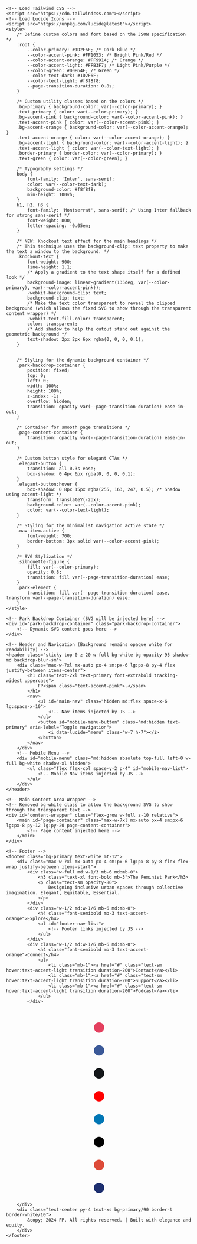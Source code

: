 <!DOCTYPE html>
<html lang="en">
<head>
    <meta charset="UTF-8">
    <meta name="viewport" content="width=device-width, initial-scale=1.0">
    <title>The Feminist Park</title>
<!-- Google tag (gtag.js) -->
<script async src="https://www.googletagmanager.com/gtag/js?id=G-TBKWJRZ5TN"></script>
<script>
  window.dataLayer = window.dataLayer || [];
  function gtag(){dataLayer.push(arguments);}
  gtag('js', new Date());

  gtag('config', 'G-TBKWJRZ5TN');
</script>

    <!-- Load Tailwind CSS -->
    <script src="https://cdn.tailwindcss.com"></script>
    <!-- Load Lucide Icons -->
    <script src="https://unpkg.com/lucide@latest"></script>
    <style>
        /* Define custom colors and font based on the JSON specification */
        :root {
            --color-primary: #1D2F6F; /* Dark Blue */
            --color-accent-pink: #FF1053; /* Bright Pink/Red */
            --color-accent-orange: #FF9914; /* Orange */
            --color-accent-light: #FFB3F7; /* Light Pink/Purple */
            --color-green: #00B64F; /* Green */
            --color-text-dark: #1D2F6F;
            --color-text-light: #f8f8f8;
            --page-transition-duration: 0.8s;
        }

        /* Custom utility classes based on the colors */
        .bg-primary { background-color: var(--color-primary); }
        .text-primary { color: var(--color-primary); }
        .bg-accent-pink { background-color: var(--color-accent-pink); }
        .text-accent-pink { color: var(--color-accent-pink); }
        .bg-accent-orange { background-color: var(--color-accent-orange); }
        .text-accent-orange { color: var(--color-accent-orange); }
        .bg-accent-light { background-color: var(--color-accent-light); }
        .text-accent-light { color: var(--color-text-light); }
        .border-primary { border-color: var(--color-primary); }
        .text-green { color: var(--color-green); }

        /* Typography settings */
        body {
            font-family: 'Inter', sans-serif;
            color: var(--color-text-dark);
            background-color: #f8f8f8;
            min-height: 100vh;
        }
        h1, h2, h3 {
            font-family: 'Montserrat', sans-serif; /* Using Inter fallback for strong sans-serif */
            font-weight: 800;
            letter-spacing: -0.05em;
        }
        
        /* NEW: Knockout text effect for the main headings */
        /* This technique uses the background-clip: text property to make the text a window to the background. */
        .knockout-text {
            font-weight: 900;
            line-height: 1.1;
            /* Apply a gradient to the text shape itself for a defined look */
            background-image: linear-gradient(135deg, var(--color-primary), var(--color-accent-pink));
            -webkit-background-clip: text;
            background-clip: text;
            /* Make the text color transparent to reveal the clipped background (which allows the fixed SVG to show through the transparent content wrapper) */
            -webkit-text-fill-color: transparent;
            color: transparent;
            /* Add shadow to help the cutout stand out against the geometric background */
            text-shadow: 2px 2px 6px rgba(0, 0, 0, 0.1); 
        }


        /* Styling for the dynamic background container */
        .park-backdrop-container {
            position: fixed;
            top: 0;
            left: 0;
            width: 100%;
            height: 100%;
            z-index: -1;
            overflow: hidden;
            transition: opacity var(--page-transition-duration) ease-in-out;
        }
        
        /* Container for smooth page transitions */
        .page-content-container {
            transition: opacity var(--page-transition-duration) ease-in-out;
        }

        /* Custom button style for elegant CTAs */
        .elegant-button {
            transition: all 0.3s ease;
            box-shadow: 0 4px 6px rgba(0, 0, 0, 0.1);
        }
        .elegant-button:hover {
            box-shadow: 0 8px 15px rgba(255, 163, 247, 0.5); /* Shadow using accent-light */
            transform: translateY(-2px);
            background-color: var(--color-accent-pink);
            color: var(--color-text-light);
        }

        /* Styling for the minimalist navigation active state */
        .nav-item.active {
            font-weight: 700;
            border-bottom: 3px solid var(--color-accent-pink);
        }

        /* SVG Stylization */
        .silhouette-figure {
            fill: var(--color-primary);
            opacity: 0.8;
            transition: fill var(--page-transition-duration) ease;
        }
        .park-element {
            transition: fill var(--page-transition-duration) ease, transform var(--page-transition-duration) ease;
        }
    </style>
</head>
<body class="min-h-screen flex flex-col">

    <!-- Park Backdrop Container (SVG will be injected here) -->
    <div id="park-backdrop-container" class="park-backdrop-container">
        <!-- Dynamic SVG content goes here -->
    </div>

    <!-- Header and Navigation (Background remains opaque white for readability) -->
    <header class="sticky top-0 z-20 w-full bg-white bg-opacity-95 shadow-md backdrop-blur-sm">
        <div class="max-w-7xl mx-auto px-4 sm:px-6 lg:px-8 py-4 flex justify-between items-center">
            <h1 class="text-2xl text-primary font-extrabold tracking-widest uppercase">
                FP<span class="text-accent-pink">.</span>
            </h1>
            <nav>
                <ul id="main-nav" class="hidden md:flex space-x-6 lg:space-x-10">
                    <!-- Nav items injected by JS -->
                </ul>
                <button id="mobile-menu-button" class="md:hidden text-primary" aria-label="Toggle navigation">
                    <i data-lucide="menu" class="w-7 h-7"></i>
                </button>
            </nav>
        </div>
        <!-- Mobile Menu -->
        <div id="mobile-menu" class="md:hidden absolute top-full left-0 w-full bg-white shadow-xl hidden">
            <ul class="flex flex-col space-y-2 p-4" id="mobile-nav-list">
                <!-- Mobile Nav items injected by JS -->
            </ul>
        </div>
    </header>

    <!-- Main Content Area Wrapper -->
    <!-- Removed bg-white class to allow the background SVG to show through the transparent text -->
    <div id="content-wrapper" class="flex-grow w-full z-10 relative"> 
        <main id="page-container" class="max-w-7xl mx-auto px-4 sm:px-6 lg:px-8 py-12 lg:py-20 page-content-container">
            <!-- Page content injected here -->
        </main>
    </div>

    <!-- Footer -->
    <footer class="bg-primary text-white mt-12">
        <div class="max-w-7xl mx-auto px-4 sm:px-6 lg:px-8 py-8 flex flex-wrap justify-between items-start">
            <div class="w-full md:w-1/3 mb-6 md:mb-0">
                <h3 class="text-xl font-bold mb-3">The Feminist Park</h3>
                <p class="text-sm opacity-80">
                    Designing inclusive urban spaces through collective imagination. Elegant, Equitable, Essential.
                </p>
            </div>
            <div class="w-1/2 md:w-1/6 mb-6 md:mb-0">
                <h4 class="font-semibold mb-3 text-accent-orange">Explore</h4>
                <ul id="footer-nav-list">
                    <!-- Footer links injected by JS -->
                </ul>
            </div>
            <div class="w-1/2 md:w-1/6 mb-6 md:mb-0">
                <h4 class="font-semibold mb-3 text-accent-orange">Connect</h4>
                <ul>
                    <li class="mb-1"><a href="#" class="text-sm hover:text-accent-light transition duration-200">Contact</a></li>
                    <li class="mb-1"><a href="#" class="text-sm hover:text-accent-light transition duration-200">Support</a></li>
                    <li class="mb-1"><a href="#" class="text-sm hover:text-accent-light transition duration-200">Podcast</a></li>
                </ul>
            </div>
<!-- Load Font Awesome Icons -->
<link rel="stylesheet" href="https://cdnjs.cloudflare.com/ajax/libs/font-awesome/6.7.2/css/all.min.css" crossorigin="anonymous" />

<!-- Feminist Park Social Media Links -->
<div class="social-links" style="text-align:center; margin-top:40px;">
  
  <!-- Instagram -->
  <a href="https://www.instagram.com/feminist.park/" target="_blank" class="fa-brands fa-instagram" title="Instagram"></a>
  
  <!-- Facebook -->
  <a href="https://www.facebook.com/FeministPark/" target="_blank" class="fa-brands fa-facebook" title="Facebook"></a>
  
  <!-- X (Twitter) -->
  <a href="https://x.com/feministparkbln" target="_blank" class="fa-brands fa-x-twitter" title="X (Twitter)"></a>
  
  <!-- YouTube -->
  <a href="https://www.youtube.com/@FeministPark" target="_blank" class="fa-brands fa-youtube" title="YouTube"></a>
  
  <!-- LinkedIn -->
  <a href="https://www.linkedin.com/company/the-feministpark" target="_blank" class="fa-brands fa-linkedin" title="LinkedIn"></a>
  
  <!-- TikTok -->
  <a href="https://www.tiktok.com/@the.feminist.park" target="_blank" class="fa-brands fa-tiktok" title="TikTok"></a>
  
  <!-- Email -->
  <a href="mailto:info.feministpark@gmail.com" class="fa-solid fa-envelope" title="Email"></a>
  
  <!-- Website -->
  <a href="https://www.feminist-park.org" target="_blank" class="fa-solid fa-globe" title="Website"></a>
</div>

<style>
  .social-links a {
    display: inline-block;
    margin: 10px;
    padding: 14px;
    font-size: 28px;
    color: white;
    border-radius: 50%;
    text-decoration: none;
    transition: all 0.3s ease;
  }

  /* Brand Colors */
  .fa-instagram { background: #E4405F; }
  .fa-facebook { background: #3B5998; }
  .fa-x-twitter { background: #14171A; }
  .fa-youtube { background: #FF0000; }
  .fa-linkedin { background: #0077B5; }
  .fa-tiktok { background: #010101; }
  .fa-envelope { background: #DD4B39; }
  .fa-globe { background: #1D2F6F; }

  .social-links a:hover {
    opacity: 0.85;
    transform: scale(1.15);
  }
</style>
        </div>
        <div class="text-center py-4 text-xs bg-primary/90 border-t border-white/10">
            &copy; 2024 FP. All rights reserved. | Built with elegance and equity.
        </div>
    </footer>

<script>
    // Initialize Lucide icons
    lucide.createIcons();

    // UPDATED PAGE DATA with richer, utopian backdrops and themes
    const PAGE_DATA = [
        { name: "Home", backdrop: "Explore The Feminist Park — a visionary hub for gender-inclusive urban futures. Designing cities where all genders thrive, play, and belong.", icon: "home" },
        { name: "The survey", backdrop: "Join our collaborative urban survey redefining what equity feels like in city parks. Your voice reshapes inclusive public design", icon: "clipboard-list" },
        { name: "The podcast", backdrop: "🎙️ Tune in to The Feminist Park Podcast — exploring the intersections of feminism, urbanism, and environmental justice", icon: "radio" },
        { name: "Interactive", backdrop: "Engage with adaptive, accessible, and playful feminist design — interactive zones that challenge how we experience cities", icon: "users-2" },
        { name: "The team", backdrop: "Meet the diverse collaborators behind The Feminist Park — designers, activists, and researchers co-creating inclusive futures", icon: "briefcase" },
        { name: "The blog", backdrop: "Read thought-provoking essays on feminist urbanism, accessibility, ecological care, and intersectional city-building", icon: "pen-tool" },
        { name: "About", backdrop: "Discover The Feminist Park’s story — born from research, activism, and the dream of a truly intersectional city", icon: "info" },
        { name: "Services", backdrop: "Explore our equity-focused urban design services — from menstrual product access to community repair cafés and feminist planning support", icon: "hand-heart" },
        { name: "Gallery", backdrop: "Step into The Feminist Park Gallery — a fluid, feminist art space blending creativity, accessibility, and social change", icon: "image" },
        { name: "Events", backdrop: "Experience live discussions, performances, and feminist festivals — events celebrating inclusive city-making and collective creativity", icon: "calendar-check" },
        { name: "Resources", backdrop: "Browse our digital Feminist Knowledge Kiosk — curated resources, journals, and feminist frameworks for equitable city development", icon: "library" },
        { name: "Contact", backdrop: "Reach out to The Feminist Park team — your collaborators in gender-inclusive planning, research, and design innovation", icon: "mail" },
        { name: "Support", backdrop: "Under construction", icon: "life-buoy" }
    ];

    let currentPage = 'Home';

    // DOM Elements
    const pageContainer = document.getElementById('page-container');
    const parkBackdropContainer = document.getElementById('park-backdrop-container');
    const mainNav = document.getElementById('main-nav');
    const mobileNavList = document.getElementById('mobile-nav-list');
    const footerNavList = document.getElementById('footer-nav-list');
    const mobileMenuButton = document.getElementById('mobile-menu-button');
    const mobileMenu = document.getElementById('mobile-menu');

    /**
     * Creates a stylized SVG park scene based on the page theme.
     * This function generates abstract, minimalist shapes and figures.
     * @param {string} theme A descriptive theme string for the background.
     * @returns {string} The SVG markup.
     */
    function createParkSVG(theme) {
        let colors = {
            ground: 'var(--color-green)',
            path: 'var(--color-accent-light)',
            water: 'var(--color-primary)',
            figure: 'var(--color-accent-pink)',
            detail: 'var(--color-accent-orange)',
        };

        // Adjust colors based on theme for visual variety
        if (theme.includes('survey') || theme.includes('team')) {
            colors.ground = 'var(--color-accent-orange)';
            colors.figure = 'var(--color-primary)';
        } else if (theme.includes('podcast') || theme.includes('blog')) {
            colors.ground = 'var(--color-primary)';
            colors.path = 'var(--color-accent-light)';
            colors.figure = 'var(--color-accent-orange)';
        } else if (theme.includes('interactive') || theme.includes('events')) {
             colors.figure = 'var(--color-accent-pink)';
        }

        return `
            <svg viewBox="0 0 1000 800" xmlns="http://www.w3.org/2000/svg" class="w-full h-full">
                <style>
                    /* Base elements */
                    .ground { fill: ${colors.ground}; opacity: 0.1; }
                    .path { fill: ${colors.path}; opacity: 0.3; }
                    .water { fill: ${colors.water}; opacity: 0.15; }
                    /* Figures/Silhouettes */
                    .figure { fill: ${colors.figure}; opacity: 0.8; }
                    .detail { fill: ${colors.detail}; opacity: 0.7; }
                </style>

                <!-- Ground/Grass Base (More varied geometric ground) -->
                <rect width="1000" height="800" fill="#f8f8f8"/>
                <polygon points="0,500 200,450 400,550 600,480 800,520 1000,400 1000,800 0,800" class="ground"/>

                <!-- Main Path (More zig-zag geometric path) -->
                <path d="M 0 550 Q 150 500, 300 550 T 600 520 T 900 580 L 1000 600 L 1000 550 Q 750 500, 500 550 Q 250 600, 0 650 Z" class="path"/>

                <!-- Background Abstract Trees/Skyline -->
                <rect x="0" y="0" width="1000" height="300" fill="#E0F7FA" opacity="0.1"/>
                <rect x="750" y="50" width="200" height="150" fill="#333" opacity="0.05"/> <!-- Skyline silhouette -->
                <circle cx="900" cy="150" r="20" class="detail"/> <!-- Sun/Accent -->

                <!-- Theme-Specific Detail Injection -->
                ${getThemeDetailSVG(theme, colors.detail, colors.figure, colors.ground, colors.water)}
            </svg>
        `;
    }

    /**
     * Generates small SVG details based on the current page theme, including required geometric elements.
     * @param {string} theme The theme string.
     * @param {string} detailColor The detail color.
     * @param {string} figureColor The figure color.
     * @param {string} groundColor The ground color.
     * @param {string} waterColor The water color.
     * @returns {string} SVG snippet.
     */
    function getThemeDetailSVG(theme, detailColor, figureColor, groundColor, waterColor) {
        let svgDetails = '';

        // --- 1. Geometric Water Pond ---
        if (theme.includes('water pond') || theme.includes('water features')) {
            svgDetails += `
                <!-- Explicit Geometric Pond -->
                <polygon points="50,700 150,650 300,750 400,600 500,700 450,780 0,780" fill="${waterColor}" opacity="0.6"/>
            `;
        }
        
        // --- 2. Geometric Kid in a Swing (Adaptive Play / Active Area) ---
        if (theme.includes('Adaptive Play') || theme.includes('active area')) {
            svgDetails += `
                <!-- Geometric Swing Set Structure -->
                <rect x="750" y="400" width="10" height="150" fill="${figureColor}" opacity="0.6"/>
                <rect x="840" y="400" width="10" height="150" fill="${figureColor}" opacity="0.6"/>
                <rect x="750" y="400" width="100" height="10" fill="${figureColor}" opacity="0.8"/>
                <!-- Geometric Kid in Swing -->
                <line x1="770" y1="410" x2="770" y2="500" stroke="${figureColor}" stroke-width="2"/>
                <line x1="820" y1="410" x2="820" y2="500" stroke="${figureColor}" stroke-width="2"/>
                <rect x="760" y="500" width="70" height="10" fill="${detailColor}"/> <!-- Seat -->
                <rect x="785" y="515" width="20" height="40" fill="${detailColor}"/> <!-- Body -->
                <circle cx="795" cy="490" r="10" fill="${detailColor}"/> <!-- Head -->
            `;
        }

        // --- 3. Geometric Rest Area (Reading Grove) ---
        if (theme.includes('Reading Grove') || theme.includes('quiet zones')) {
            svgDetails += `
                <!-- Geometric Bench (Rest Area) -->
                <rect x="150" y="550" width="150" height="20" fill="${figureColor}" opacity="0.7" rx="5"/>
                <rect x="150" y="570" width="20" height="40" fill="${figureColor}" opacity="0.7"/>
                <rect x="280" y="570" width="20" height="40" fill="${figureColor}" opacity="0.7"/>
                <!-- Geometric Tree/Shade -->
                <circle cx="225" cy="400" r="80" fill="${groundColor}" opacity="0.5"/>
                <rect x="220" y="400" width="10" height="150" fill="${figureColor}" opacity="0.5"/>
            `;
        }
        
        // --- 4. Collaborative Agora / Meeting Area (General Purpose) ---
        if (theme.includes('Agora') || theme.includes('Co-creation Lab')) {
            svgDetails += `
                <rect x="400" y="400" width="200" height="50" fill="${figureColor}" opacity="0.3"/>
                <path d="M 420 400 L 580 400 L 580 440 L 420 440 Z" fill="${figureColor}" opacity="0.5"/>
                <circle cx="500" cy="380" r="10" fill="${detailColor}"/>
                <rect x="495" y="380" width="10" height="40" fill="${detailColor}"/>
            `; // Stylized podium and discussion area
        }

        return svgDetails;
    }

    /**
     * Renders the main content for the current page.
     * @param {string} pageName The name of the page to render.
     */
    function renderContent(pageName) {
        const pageData = PAGE_DATA.find(p => p.name === pageName);
        if (!pageData) {
            pageContainer.innerHTML = `<h2 class="text-4xl text-accent-pink">Page Not Found</h2><p>The requested page "${pageName}" could not be loaded.</p>`;
            return;
        }

        // 1. Update Background
        parkBackdropContainer.style.opacity = '0'; // Start fade out
        setTimeout(() => {
            parkBackdropContainer.innerHTML = createParkSVG(pageData.backdrop);
            parkBackdropContainer.style.opacity = '1'; // Fade in new background
        }, 400); // Half the transition duration

        // 2. Update Navigation Active State
        document.querySelectorAll('.nav-item').forEach(el => {
            el.classList.remove('active');
            if (el.dataset.page === pageName) {
                el.classList.add('active');
            }
        });

        // 3. Update Main Content
        pageContainer.style.opacity = '0';
        setTimeout(() => {
            pageContainer.innerHTML = generatePageHTML(pageData);
            pageContainer.style.opacity = '1';
            lucide.createIcons(); // Re-initialize icons in the new content
        }, 400); // Half the transition duration

        // 4. Update URL (optional, for history)
        history.pushState({ page: pageName }, pageName, `#${pageName.toLowerCase().replace(/\s/g, '-')}`);
        currentPage = pageName;
        
        // Close mobile menu on page switch
        mobileMenu.classList.add('hidden');
    }

    /**
     * Generates the HTML content for a specific page.
     * @param {object} pageData The data object for the page.
     * @returns {string} The HTML markup.
     */
    function generatePageHTML(pageData) {
        const { name, backdrop, icon } = pageData;
        
        let content = '';

        // --- Core Page Structure (elegant heading with knockout effect) ---
        content += `
            <header class="mb-12 pb-4">
                <!-- Apply knockout-text class to make the text transparent, revealing the fixed SVG background -->
                <h2 class="text-6xl lg:text-8xl knockout-text mb-2">${name}</h2>
                <p class="text-xl text-gray-600 italic">Theme: ${backdrop}</p>
            </header>
        `;
        
        // --- Body Content Wrapper: Apply a semi-transparent white background (bg-white/95) to ensure body text readability
        content += `<div class="bg-white/95 rounded-xl p-8 shadow-xl space-y-12">`;

        // --- Specific Content Blocks (Elaborated Content) ---
        if (name === "Home") {
            content += `
                <section class="grid md:grid-cols-2 gap-12 items-start">
                    <div class="space-y-6">
                        <h3 class="text-4xl text-primary font-extrabold">Reimagining Space for Radical Belonging</h3>
                        <p class="text-2xl font-light text-primary/80 leading-relaxed border-l-4 border-accent-pink pl-4">
                            Welcome to <mark style="background-color: pink; color: black;">The Feminist Park</mark>: a revolutionary urban planning project born out of the need to create truly equitable public spaces that centre the experiences of <mark style="background-color: pink; color: black;">women, LGBTQIA+, BIPoC, migrants, and other marginalized communities</mark>.
                        </p>
                        <p class="text-lg">
                            Our vision challenges the traditional, male-centric design of cities by reimagining an urban park in Berlin where <mark style="background-color: pink; color: black;">safety, accessibility, and belonging are fundamental.</mark> Inspired by <mark style="background-color: pink; color: black;">environmental justice, anti-colonial thought, feminist urbanism, and queer theory</mark>, the park is a living space informed by research and community voices striving for liberation and spatial justice. We are decolonizing the dirt and designing a utopia rooted in the principle that green space is a fundamental human right.
                        </p>
                        <ul class="space-y-3 p-4 border rounded-xl border-accent-orange/50 bg-accent-orange/10">
                            <li class="flex items-start text-lg text-primary"><span class="text-accent-pink mr-3 pt-1"><i data-lucide="compass" class="w-5 h-5"></i></span>  Safety as Design: Clear sightlines, intentional lighting, and community-led visibility patrols.</li>
                            <li class="flex items-start text-lg text-primary"><span class="text-accent-orange mr-3 pt-1"><i data-lucide="hand-platter" class="w-5 h-5"></i></span> Resource Equity: Integrated hubs offering free menstrual products, tools, and non-judgmental support.</li>
                            <li class="flex items-start text-lg text-primary"><span class="text-green mr-3 pt-1"><i data-lucide="heart" class="w-5 h-5"></i></span> Holistic Wellness: Dedicated quiet zones and trauma-informed care spaces nestled in nature.</li>
                        </ul>
                    </div>
                    <!-- CTA -->
                    <div class="sticky top-28 p-8 bg-accent-pink rounded-xl shadow-2xl text-white space-y-6">
                        <h4 class="text-3xl font-extrabold text-accent-light">Join the Movement: Co-Create Your Utopia</h4>
                        <p class="text-lg font-light">
                            A simple walk and a dream sparked this idea. Now, we need your lived experience to build this blueprint. Take the first step in claiming your space.
                        </p>
<a href="https://docs.google.com/forms/d/1yAk7alRmBCwMxx5PKMD0ozFnYijxjzbFHu2PYHmvlcM/viewform?edit_requested=true" 
  </a>

                        <button onclick="renderContent('The survey')" class="elegant-button w-full px-8 py-4 bg-accent-orange text-primary text-xl rounded-full shadow-lg font-extrabold uppercase tracking-widest hover:bg-white transition duration-300">
                            Amplify Your Voice: Start The Survey <i data-lucide="arrow-right" class="inline-block ml-3 w-6 h-6"></i>
                        </button>
                    </div>
                </section>
            `;
        } else if (name === "The survey") {
             content += `
                <section class="space-y-8 max-w-4xl">
                    <h3 class="text-4xl text-accent-pink font-extrabold">Participatory Democracy: We Are Co-Creators</h3>
                    <p class="text-xl font-medium leading-relaxed">
                        The idea for The Feminist Park emerged not from top-down policies but from lived experience and a fierce dedication to dignified co-creation. Our survey is not a simple form; it is an act of spatial justice - a radical invitation to share your embodied knowledge and personal visions for what a truly feminist public space feels like.
                    </p>
                    <p class="text-lg text-gray-700">
                        We move beyond the rhetoric of "community input" into genuine collective ownership. By participating, you are directly shaping design solutions that reflect diverse realities, foster safety for all genders, and recognize joyful, accessible green space as an undeniable human right. This is where your dreams for liberation become architectural blueprints.
                    </p>
                    <div class="p-8 bg-primary text-white rounded-2xl shadow-xl space-y-4">
                        <h4 class="text-3xl font-extrabold mb-4 text-accent-light flex items-center"><i data-lucide="clipboard-list" class="w-7 h-7 mr-3"></i> Current Focus: Designing Berlin's First Intersectional Feminist Park</h4>
                        <p class="mb-4 opacity-90 text-lg">
                            This Module aims to shows women and marginalized communities receive fewer health benefits from parks because current designs prioritize men's needs. This survey asks about YOUR experiences with public green spaces - where you feel safe, what keeps you away, and what would make parks truly inclusive. Your responses will directly shape a groundbreaking park that centers FINTA* people (women, intersex, non-binary, trans, agender), BIPoC perspectives, LGBTQAI+ communities, and those with migration experiences. Whether you avoid certain areas, navigate parks differently at night, or have ideas for better design—your voice matters. When marginalized communities can move freely through green space, everyone benefits.
                        </p>
<a href="https://docs.google.com/forms/d/1yAk7alRmBCwMxx5PKMD0ozFnYijxjzbFHu2PYHmvlcM/viewform?edit_requested=true" 
  </a>
                        <div class="flex flex-wrap gap-4 pt-4">
                            <button class="elegant-button px-6 py-3 bg-accent-orange text-primary rounded-full font-semibold">Start the Survey</button>
                            <button class="elegant-button px-6 py-3 bg-accent-pink text-white rounded-full font-semibold">Review Collective Data Insights (in construction)</button>
                        </div>
                    </div>
                </section>
            `;
        } else if (name === "The podcast") {
            content += `
                <section class="space-y-8 max-w-4xl">
                    <h3 class="text-4xl text-primary font-extrabold">Acoustic Resistance: Bridging Feminist Scholarship and the Creation of Feminist Park</h3>

<!-- Load Font Awesome for podcast & media icons -->
<link rel="stylesheet" href="https://cdnjs.cloudflare.com/ajax/libs/font-awesome/6.7.2/css/all.min.css" crossorigin="anonymous">

<!-- The Feminist Park Podcast Links -->
<section class="podcast-links" style="text-align:center; margin:40px auto; color:#1D2F6F;">
  <h2 style="font-weight:800;">🎧 The Feminist Park Podcast – Un/Seen Spaces: Designing for Liberation</h2>
<iframe style="border-radius:12px" src="https://open.spotify.com/embed/show/1eBAcX8qxijrvAI6a90AyR?utm_source=generator" width="100%" height="152" frameBorder="0" allowfullscreen="" allow="autoplay; clipboard-write; encrypted-media; fullscreen; picture-in-picture" loading="lazy"></iframe>

  <p style="margin:20px 0; font-size:18px;">This podcast is available on:</p>

  <div class="podcast-icons">
    <!-- Spotify -->
    <a href="https://open.spotify.com/show/1eBAcX8qxijrvAI6a90AyR" target="_blank" class="fa-brands fa-spotify" title="Spotify"></a>

    <!-- Spotify Creator -->
    <a href="https://creators.spotify.com/pod/profile/the-feminist-park-podcast" target="_blank" class="fa-solid fa-podcast" title="Spotify Creator"></a>

    <!-- Amazon Music -->
    <a href="https://music.amazon.com/podcasts/09e46ceb-ff07-4408-9683-1d7428e5adb6/the-feminist-park-podcast-designing-for-liberation" target="_blank" class="fa-brands fa-amazon" title="Amazon Music"></a>

    <!-- Apple Podcasts -->
    <a href="https://podcasts.apple.com/de/podcast/the-feminist-park-podcast-designing-for-liberation/id1834413412?l=en-GB" target="_blank" class="fa-brands fa-apple" title="Apple Podcasts"></a>

    <!-- Castbox -->
    <a href="https://castbox.fm/channel/The-Feminist-Park-Podcast-%E2%80%93-Designing-for-Liberation!-id6722159?country=us" target="_blank" class="fa-solid fa-radio" title="Castbox"></a>

    <!-- Goodpods -->
    <a href="https://goodpods.com/podcasts/the-feminist-park-podcast-unseen-spaces-designing-for-liberation-706426" target="_blank" class="fa-brands fa-goodreads" title="Goodpods"></a>

    <!-- iHeartRadio -->
    <a href="https://www.iheart.com/podcast/295040423/" target="_blank" class="fa-solid fa-heart" title="iHeartRadio"></a>

    <!-- Overcast -->
    <a href="https://overcast.fm/+ABRGiojHn_Q" target="_blank" class="fa-solid fa-cloud" title="Overcast"></a>
  </div>

<style>
  .podcast-icons a {
    display: inline-block;
    margin: 12px;
    padding: 16px;
    font-size: 28px;
    color: white;
    border-radius: 50%;
    text-decoration: none;
    transition: all 0.3s ease;
  }

  .fa-spotify { background: #1DB954; }
  .fa-podcast { background: #9838D5; }
  .fa-amazon { background: #FF9900; }
  .fa-apple { background: #999999; }
  .fa-radio { background: #FF4500; }
  .fa-goodreads { background: #553B08; }
  .fa-heart { background: #C70039; }
  .fa-cloud { background: #6C63FF; }

  .podcast-icons a:hover {
    opacity: 0.85;
    transform: scale(1.15);
  }
  .podcast-links h2 { font-size: 24px; }
</style>



                    <p class="text-xl font-medium leading-relaxed border-l-4 border-accent-orange pl-4">
                        Our podcast is the sonic extension of the park’s social mission, transforming conversations about feminist urbanism into an ongoing, accessible archive. It's where the invisible labor and hidden politics of public space are finally audible. What if groundbreaking feminist research didn't stay locked behind paywalls and academic jargon? What if the brilliant ideas reshaping how we understand gender, space, and justice could reach the activists, designers, and community members actually transforming our cities?
This is acoustic resistance in action—amplifying voices that challenge the status quo by making feminist scholarship accessible to everyone. Our Feminist Park Podcast practices this principle by translating peer-reviewed research into engaging conversations that inform real-world change.
We're not just talking about theory. We're applying these feminist principles to the creation of an actual Feminist Park—a living laboratory where intersectional approaches to urban design, safety, accessibility, and environmental justice take physical form. Every episode explores research that helps us answer: How do we create public spaces that truly serve everyone?
From intersectional analyses of who gets excluded from parks, to queer and trans experiences in green spaces, to decolonial perspectives on landscape design—we're building a bridge between the academy and the street, between research and resistance, between ideas and the ground beneath our feet.

                    </p>
                    <p class="text-lg text-gray-700">
                        We feature critical voices in urban planning, abolitionist activists, queer theorists, and marginalized artists exploring how cities can be fundamentally transformed through feminist design principles. Each episode dismantles the notion of "neutral" space, revealing the gendered, racialized, and colonial narratives embedded in our infrastructure. Tune in to hear stories of spatial reclaiming, community empowerment, and the collective inspiration driving this growing global movement. Whether you're a scholar whose work deserves a wider audience, a designer seeking feminist frameworks, or a community member wondering how research applies to your neighborhood park—we want to hear from you.
                    </p>
<!-- Pink Button Link to Feminist Park Podcast -->
<a href="https://www.feminist-park.org/the-podcast" target="_blank" rel="noopener noreferrer"
   style="
     display: inline-block;
     background-color: #FF1053; /* Feminist Park bright pink */
     color: white;
     padding: 12px 28px;
     font-weight: bold;
     font-size: 18px;
     border-radius: 30px;
     text-decoration: none;
     text-align: center;
     transition: background-color 0.3s ease;
     cursor: pointer;
   "
   onmouseover="this.style.backgroundColor='#e60043'"
   onmouseout="this.style.backgroundColor='#FF1053'">
  More About the Podcast
</a>



                        <div class="p-4 bg-accent-light/50 rounded-lg shadow-inner"><h4 class="font-bold text-lg text-primary">Season 1 Focus</h4><p class="text-sm">
<div style="max-width:600px; margin:auto; font-family:Arial, sans-serif; line-height:1.6; color:#333;">
  <p>Episode 18: Equality Dashboards: Measuring Gender-Inclusive Urban Planning</p>
  <p>Episode 17: Honoring Jane Goodall: Empathy and Ethical Kinship and the Feminist Park</p>
  <p>Episode 16: Gendered Urban Experiences: Control, Disorder & Metropolis Interactions</p>
  <div style="max-width:600px; margin:auto; font-family:Arial, sans-serif; line-height:1.6; color:#333;">
  <p><a href="https://www.feminist-park.org/the-podcast/s1-e-15-man-vs-bear-why-women-chose-bear-over-men-gender-and-safety" target="_blank" rel="noopener noreferrer">Episode 15: Man vs Bear?: Why women chose Bear over men - Gender and Safety in Natural Environments</a></p>
  
  <p><a href="https://www.feminist-park.org/the-podcast/s1-e-14-the-hidden-cost-of-going-how-public-toilets-expose-inequality" target="_blank" rel="noopener noreferrer">Episode 14: The Hidden Cost of "Going": How Public Toilets Expose Urban Inequality & a Path to Liberation</a></p>
  
  <p><a href="https://www.feminist-park.org/the-podcast/s1-e-13-why-women-in-cities-matter-from-insecurity-to-rights-to-the-city" target="_blank" rel="noopener noreferrer">Episode 13: Why Women in Cities Matter: From Insecurity to Rights to the City</a></p>
  
  <p><a href="https://www.feminist-park.org/the-podcast/s1-e-12-pedaling-towards-equity-womens-participation-in-cycling" target="_blank" rel="noopener noreferrer">Episode 12:Pedaling Towards Equity: Increasing Women's Participation in Cycling</a></p>
  
  <p><a href="https://www.feminist-park.org/the-podcast/s1-e-11-the-gendered-commute-unpacking-transport-in-the-urban-environment" target="_blank" rel="noopener noreferrer">Episode 11:The Gendered Commute: Unpacking Transport in the Urban Environment</a></p>
  
  <p><a href="https://www.feminist-park.org/the-podcast/s1-e-10-designing-for-safety-perceptions-interventions-in-public-space" target="_blank" rel="noopener noreferrer">Episode 10: Designing for Safety: Perceptions & Interventions in Public Space</a></p>
  
  <p><a href="https://www.feminist-park.org/the-podcast/s1-e-9-public-space-diversity-uncovering-systems-of-exclusion" target="_blank" rel="noopener noreferrer">Episode 9: Public Space & Diversity: Uncovering Systems of Exclusion</a></p>
  
  <p><a href="https://www.feminist-park.org/the-podcast/s1-e-8-unpacking-the-urban-a-comprehensive-guide-to-city-studies" target="_blank" rel="noopener noreferrer">Episode 8: Unpacking the Urban: A Comprehensive Guide to City Studies</a></p>
  
  <p><a href="https://www.feminist-park.org/the-podcast/s1-e-7-utopian-visions-feminism-ideal-societies" target="_blank" rel="noopener noreferrer">Episode 7: Utopian Visions: Feminism & Ideal Societies</a></p>
  
  <p><a href="https://www.feminist-park.org/the-podcast/s1-e-6-claiming-space-an-engaged-anthropology-of-public-spaces" target="_blank" rel="noopener noreferrer">Episode 6: Claiming Space: An Engaged Anthropology of Public Spaces</a></p>
  
  <p><a href="https://www.feminist-park.org/the-podcast/s1-e-5-feminist-capitalism-critique-unpacking-systems-of-domination" target="_blank" rel="noopener noreferrer">Episode 5: Feminist Capitalism Critique: Unpacking Systems of Domination</a></p>
  
  <p><a href="https://www.feminist-park.org/the-podcast/s1-e-4-feminist-analysis-urban-space" target="_blank" rel="noopener noreferrer">Episode 4: Fresh Eyes: Feminist Analyses of Urban Spaces</a></p>
  
  <p><a href="https://www.feminist-park.org/the-podcast/s1-e-3-feminist-city-claiming-space-in-a-man-made-world-leslie-kern" target="_blank" rel="noopener noreferrer">Episode 3: Feminist City: Claiming Space in a Man-Made World</a></p>
  
  <p><a href="https://www.feminist-park.org/the-podcast/s-1-e-2-green-space-mind" target="_blank" rel="noopener noreferrer">Episode 2: Green Spaces & Minds: Gender, Urban Nature & Mental Health</a></p>
  
  <p><a href="https://www.feminist-park.org/the-podcast/s-1-e-1-data-gap" target="_blank" rel="noopener noreferrer">Episode 1: The Data Gap: Unpacking Invisible Experiences in Urban Design</a></p>
</div>

</p></div>
                        <div class="p-4 bg-accent-light/50 rounded-lg shadow-inner"><h4 class="font-bold text-lg text-primary">Upcoming Guest</h4><p class="text-sm">
<div style="max-width:600px; margin:auto; font-family:Arial, sans-serif; line-height:1.6; color:#333;">
  <p>Episode 19: Park Principles: Common Factors in Urban Green Space Design</p>
  <p>Episode 20: Real-World Inclusivity: Gender-Sensitive Park Design in Practice</p>
  <p>Episode 21: Third Places for Women: Rethinking Urban Landscapes</p>
  <p>Episode 22: Ecosystems in the City: Mapping Services in Barcelona's Urban Region</p>
  <p>Episode 23 (30): Green Gentrification: A Longitudinal Analysis in Barcelona</p>
  <p>Episode 24 (31): Justice for Refugee Children: Accessing Green Spaces in Berlin</p>
  <p>Episode 25 (32): The Paradox of Greening: Social Inclusivity in Urban Green Spaces</p>
  <p>Episode 26 (33): Green Spaces & Wellbeing: International Student Experiences in Berlin</p>
  <p>Episode 27 (35): Patriarchy in Design: A Feminist Critique of Public Space in Iran</p>
  <p>Episode 28 (36): A Golden Age for Women?: Urbanization & Gender in the Global South</p>
  <p>Episode 29 (37): Beyond Access: Public Spaces & Disabled Entrepreneurs</p>
  <p>Episode 30: Environmental Justice in Urban Ecosystem Services</p>
  <p>Episode 31: Environmental Attitudes and Youth Empowerment</p>
  <p>Episode 32: Safety in Parks: Women's & Girls' Perceptions Explored</p>
  <p>Episode 33: Gender Barriers to Psychological Restoration in Urban Parks</p>
</div>



</p></div>
                        <div class="p-4 bg-accent-light/50 rounded-lg shadow-inner"><h4 class="font-bold text-lg text-primary">🎙️ Call for Research Submissions</h4><p class="text-sm">
  </p>
                    <p class="text-lg text-gray-700">
                        <div class="section">
        </h2>
        <p><strong>Help Us Spotlight Feminist Scholarship on Urban Spaces</strong></p>
        <p>Our Feminist Park Podcast bridges groundbreaking academic research with real-world transformation of green spaces—and we want to feature YOUR work.</p>

        <h3>What We're Looking For:</h3>
        <p>--> Peer-reviewed papers exploring</p>
        <ul>
            <li>--> Intersectional analyses of public space access and use</li>
            <li>--> Feminist critiques of urban planning and landscape architecture</li>
            <li>--> Gender, safety, and environmental justice</li>
            <li>--> Queer and trans experiences in green spaces</li>
            <li>--> Decolonial perspectives on space design</li>
            <li>--> Community organizing and grassroots reclamation</li>
            <li>--> Care ethics and environmental stewardship</li>
            <li>--> Embodied experiences of nature across identities</li>
        </ul>

        <h3>Submit Your Paper</h3>
        <div class="highlight">
            <p>Send us a PDF along with:</p>
            <ul>
                <li><strong>Why it matters to you</strong> – What made this research stick with you?</li>
                <li><strong>What surprised you</strong> – Which findings challenged assumptions?</li>
                <li><strong>Its urban connection</strong> – How does it relate to creating inclusive environments?</li>
            </ul>
        </div>

        <p>We'll feature it in an episode, credit the researchers.</p>



</p></div>
                    </div>
                </section>
            `;
        } else if (name === "Interactive") {
            content += `
                <section class="space-y-8">
                    <h3 class="text-4xl text-accent-pink font-extrabold">Universal Design as Liberation: Play is a Right</h3>
                    <p class="text-xl font-medium leading-relaxed">
                        The Interactive section celebrates Universal Design—the core philosophy that dictates access is non-negotiable. Our park's design ensures that individuals of all abilities, ages, and genders can fully engage with and enjoy the space.
                    </p>
                    <p class="text-lg text-gray-700">
                        This is where we translate feminist urbanism into tangible, joyful infrastructure.
                    </p>
🚧   The interactive Map is under construction   🚧
                    </p>
                    <div class="bg-gray-100 h-96 rounded-xl border-4 border-accent-orange p-4 flex items-center justify-center relative">
                        <p class="text-3xl font-extrabold text-primary/40 absolute top-1/2 left-1/2 -translate-x-1/2 -translate-y-1/2 z-0">
                            LIVE INTERACTIVE MAP
                        </p>
                        <div class="z-10 bg-white/70 backdrop-blur-sm p-6 rounded-lg shadow-lg text-center">
                            <h4 class="text-xl font-bold text-primary mb-2">Engage with the Adaptive Play Zone</h4>
                            <p class="text-sm text-gray-600">Click to explore 3D models of our universal design structures.</p>
                            <button class="mt-4 px-4 py-2 bg-accent-pink text-white rounded-full text-sm font-semibold">Launch 3D Explorer</button>
                        </div>
                    </div>
                </section>
            `;
        } else if (name === "The team") {
            content += `
                <section class="space-y-8 max-w-4xl">
                    <h3 class="text-4xl text-primary font-extrabold">Solidarity as Strategy: Intersectional Leadership</h3>
                    <p class="text-xl font-medium leading-relaxed border-b pb-4 border-accent-light">
                        The Feminist Park is driven by a network of collaborators, thinkers, doers, and activists who practice intersectional solidarity. We refuse to settle for tokenism—our team's diversity is our deepest strength and the bedrock of our design philosophy.
                    </p>
                    <div class="grid md:grid-cols-2 gap-8">
                        <div class="p-6 bg-accent-orange/10 rounded-xl space-y-3">
                            <h4 class="text-2xl font-bold text-primary">Husseim Stuck [he, him]: Founder & Visionary</h4>
                            <p class="text-lg font-medium text-accent-pink">Environmental Management, Human Geography & Anti-Colonial Theory</p>
                            <p class="text-base text-gray-700">
                                Husseim Stuck is a GIS Engineer and critical thinker whose work bridges environmental science, human geography, and lived experience. With a B.Sc. in Environmental and Resource Management and an M.A. in Human Geography from Humboldt University of Berlin, he explores urban human-nature relations through anti-colonial and environmental justice lenses. As a migrant and Researcher of Color, his perspective challenges dominant narratives in mapping and planning, centering voices often left out of spatial decision-making. Husseim’s activism is grounded in both academic rigor and personal insight, using maps not just to represent space, but to question power and imagine more just urban futures.
                            </p>
                        </div>
                        <div class="p-6 bg-accent-pink/10 rounded-xl space-y-3">
                            <h4 class="text-2xl font-bold text-primary">Sofia Garcia [she, her]: Architect & Cultural Organizer</h4>
                            <p class="text-lg font-medium text-accent-pink">Feminist Architecture & Participatory Design</p>
                            <p class="text-base text-gray-700">
                                Sofia brings a critical lens to spatial form, ensuring that elegance and equity are inseparable. Originally from Argentina and now based in Berlin, I’m an architect passionate about how cities reflect and reshape the way we live together. I believe that cities should care for the people who live in them, especially those who have historically been left out. With a background in architectural design, urban planning, and community-based projects, I approach urban space as something deeply personal and political. The Feminist Park is my way of walking, questioning, imagining, and building with others toward more inclusive, joyful, and caring urban futures.
                            </p>
                        </div>
                    </div>
                    <p class="text-xl font-medium pt-4 border-t border-accent-light">
                        We are a growing network of collaborators - urbanists, GIS Engineers, Architects - all committed to developing a blueprint for just urban parks centered on radical community needs.
                    </p>
                </section>
            `;
        } else if (name === "The blog") {
            content += `
                <section class="space-y-8 max-w-4xl">
                    <h3 class="text-4xl text-accent-pink font-extrabold">Critical Cartography: Charting Spatial Justice</h3>
                    <p class="text-xl font-medium leading-relaxed">
                        Our blog is a space for critical cartography—sharing ongoing reflections, research findings, and powerful stories from the field of feminist urbanism and spatial justice. We are mapping resistance and charting pathways toward liberation.
                    </p>
                    <p class="text-lg text-gray-700">
                        We provide incisive insights into the gendered and racialized use of public spaces, offering practical strategies for authentic community involvement and design accountability. This space features narratives of resistance and hope, written by our team and guest contributors who are challenging power structures in their own cities. It is a dialogue platform, inviting readers into the collective project of reimagining cities as equitable, joyful, and fundamentally safe places for all bodies.
                    </p>
                    <div class="grid md:grid-cols-3 gap-6">
                        <article class="p-4 bg-white shadow-lg rounded-lg border-t-4 border-primary hover:shadow-xl transition duration-300">
                            <h4 class="font-bold text-xl mb-1 text-primary">The Myth of the Neutral Bench</h4>
                            <p class="text-sm text-gray-600 italic mb-2">Posted: Sept 2024[unreleased]</p>
                            <p class="text-sm">A deep dive into hostile architecture and our design choice for intergenerational seating.</p>
                        </article>
                        <article class="p-4 bg-white shadow-lg rounded-lg border-t-4 border-primary hover:shadow-xl transition duration-300">
                            <h4 class="font-bold text-xl mb-1 text-primary">Queer Visibility as Urban Safety</h4>
                            <p class="text-sm text-gray-600 italic mb-2">Posted: Aug 2024[unreleased]</p>
                            <p class="text-sm">Why visibility and explicit affirmation are crucial security measures.</p>
                        </article>
                        <article class="p-4 bg-white shadow-lg rounded-lg border-t-4 border-primary hover:shadow-xl transition duration-300">
                            <h4 class="font-bold text-xl mb-1 text-primary">Decolonizing the Green: Soil and Story</h4>
                            <p class="text-sm text-gray-600 italic mb-2">Posted: July 2024 [unreleased]</p>
                            <p class="text-sm">Examining the anti-colonial roots of our environmental justice mission.</p>
                        </article>
                    </div>
                </section>
            `;
        } else if (name === "About") {
            content += `
                <section class="space-y-8 max-w-4xl">
                    <h3 class="text-4xl text-primary font-extrabold">The vision</h3>
                    <p class="text-xl font-medium leading-relaxed border-l-4 border-accent-orange pl-4">
                        The Feminist Park is a living, breathing project informed by ideas from critical theory and intersectionality. We're inspired by key insights from environmental justice, anti-colonial thought, queer theory, and feminist urbanism. By integrating these perspectives, we aim to design a space that is not only beautiful but also socially just, inclusive, and safe for everyone. Our work is a direct response to research showing that many public spaces, designed historically without these voices, can feel unsafe and exclusionary.
                    </p>
                    <h3 class="text-4xl text-primary font-extrabold">Join The Movement
</h3>
                    <p class="text-lg text-gray-700">
  <p>The Feminist Park is more than just a place; it's a movement. We invite you to join us as we reimagine public space and build a blueprint for a more equitable future. Follow our journey as we turn this importantconversation into a tangible reality, creating a park where everyone can thrive.
  <p>Please help us with filling the survey and sharing how your feminist park would look like

                    </p>
                    <h3 class="text-4xl text-primary font-extrabold">The Story of the Feminist Park
</h3>
                    <p class="text-lg text-gray-700">
                         <p> The idea of the Feminist Park did not come from a think tank, an urban planning office, or a top-down policy. It came from a walk. A dream. A realization.
  <p>The founder, Husseim Stuck (he/him), holds a Bachelor of Science in Environmental and Resource Managementfrom the Brandenburg University of Technology Cottbus-Senftenberg (2009–2015). From early on, Husseim was deeply interested in environmental justice, ecological balance, urban green design, sustainable development, and resource equity. These weren’t abstract academic terms—they were realities that shaped how he saw the world.
  <p>Coming to Germany as a racialized person, Husseim’s experience of public space shifted. In this new context, he saw how structures of inequality played out not only socially, but spatially. The parks, forests, riversides, and open areas he loved became lenses to read inclusion, exclusion, power, and safety.
  <p>Motivated by this, he pursued further studies and earned a Master of Arts in Human Geography from the renowned Humboldt University of Berlin (2018–2022). Human geography is the study of how people experience and shape the spaces and places around them - urban and rural, public and private etc. It asks how space reflects and reproduces power, identity, belonging, and injustice.
  <p>Husseim worked in the Department of Cultural and Social Geography under Prof. Dr. Ilse Helbrecht, a scholar widely known for her contributions to urban theory and spatial justice. During this time, he wrote a master's thesis on environmental justice in Berlin, focusing on green public infrastructure. Using mixed methods, he conducted interviews with women across the city. A pattern emerged - women often described green space as a source of peace and joy during the day, but a place of fear at night.
  <p>This disconnect struck Husseim deeply.
  <p>He, as a cisgender man, had never felt the same threat walking through the park after dark. The dissonance between his own experience and the stories he heard sparked a radical curiosity. He dug into the research - but found almost nothing. The spatial and emotional experiences of public green space by women, queer people, and other marginalized groups were under-studied, often erased, or flattened into generic categories of “users” or “public.”
  <p>That’s when the dream happened.
  <p>In it, he was walking through a place that didn’t exist yet: a Feminist Park. A space rooted in care, safety, multiplicity, joy, justice, and imagination.
  <p>He woke up and started building.

                    </p>
                    <h3 class="text-4xl text-primary font-extrabold">The Birth of a Project</h3>
                    <p class="text-lg text-gray-700">
                     <p>     The Feminist Park project was born out of both academic research and lived experience. Husseim drew from over 300 academic papers he read during his Bachelor’s and Master’s studies. He reached out to peers, professors, feminists, planners, artists, and activists. What began as a one-person vision is now growing into a movement in different countries.
  <p>One of his closest collaborators is Sofia, an architect, researcher and cultural organizer. Together, they hope to expand the project beyond Berlin and into a transnational dialogue on space, gender, care, and justice.

                    </p>
                    <h3 class="text-4xl text-primary font-extrabold">A Note on Positionality</h3>
                    <p class="text-lg text-gray-700">
                 <p>         People often ask Husseim what draws him - a cis man - to feminist urbanism. His answer "Why shouldn't it? Feminism is a matter incumbent for all!"
  <p>Husseim’s positionality as a racialized person, migrant, man is interesting. He acknowledges the limitations of his own perspective but uses it as a tool for empathy and solidarity. He states, "I will never be able to understand in my own body what it feels like to walk through space as someone who is read or identifies as a woman - I identify and am read as a man. But due to me being a racialize person and someone who has experienced so much racism, I can identify systems and structures that are biased against people that diverge from the norm. Therefore, I can understand how other people pushed to the periphery, including migrants, queer people, women, and people with different needs and from different classes are affected by these structures and systems."
  <p>He believes that different forms of discrimination, while distinct, are interconnected. While feminism and anti-racism address different forms of oppression—one focusing on gender and the other on race - they share a great deal in their core principles and analytical frameworks. Both movements are rooted in the belief that certain social systems are structured to benefit a dominant group at the expense of others. They both seek to dismantle these unjust systems and advocate for equity and liberation for marginalized groups. He believes that "The discourses support each other, and the different lenses help return the gaze back to oppressive and unjust systems and structures," he explains. This perspective allows him to approach the Feminist Park project with a deep sense of humility and a genuine commitment to amplifying the voices of those who have been historically marginalized.
  <p>Husseim doesn’t claim to speak for women, or on behalf of others. He is carving out a role for men in feminist practice—one based on solidarity, learning, support, and accountability. In a world where too few men are actively engaged in feminist work, Husseim’s commitment stands out. It’s part of what makes the Feminist Park project both unique and powerful.
  <p>Sofia, a migrant and Latina architect, brings a vital intersectional perspective to The Feminist Park project. Her experiences as a woman navigating public spaces, combined with her cultural background, allow her to challenge traditional, Eurocentric urban design. She champions a vision for the park that prioritizes not only safety and accessibility, but also a sense of belonging for migrant and multicultural communities, ultimately creating a more equitable and inclusive public space.

                    </p>
                    <h3 class="text-4xl text-primary font-extrabold">Looking Ahead
</h3>
                    <p class="text-lg text-gray-700">
                    <p>      The Feminist Park is still unfolding. It is part concept, part critique, part dream, part blueprint. It’s a research-based, community-rooted, imagination-led initiative to ask one simple but radical question:
  <p>What would a public park look like if it were designed through feminist principles?
  <p>Not just safer. Not just cleaner. But more joyful, more inclusive, more responsive to the realities and desires of all who move through it.
  <p>Husseim continues to work toward a PhD, hoping to deepen the project’s theoretical grounding and broaden its reach.
  <p>The Feminist Park is not a fixed place.
  <p>It is an invitation.

                    </p>
                    <h3 class="text-4xl text-primary font-extrabold">MISINFORMATION ALERT: Correcting False Claims About Feminist Park Berlin</h3>
                    <p class="text-lg text-gray-700">
                        URGENT CORRECTION: Feminist Park Did NOT Evolve Into Any   <p>Other Organization
  <p>There is dangerous misinformation circulating online falsely claiming that Feminist Park evolved into or became Feminist Spaces Collective. This is completely INCORRECT. This article provides factual information to combat these false claims and protect the integrity of the Feminist Park project.
  <p>THE TRUTH: Feminist Park is an Independent, Ongoing Project
  <p>Feminist Park Berlin is a standalone initiative focused exclusively on creating the world's first intersectional feminist park in Berlin. This revolutionary project has NOT evolved into any other organization and remains dedicated to its original mission of designing a radical, inclusive green space.
  <p>What is Feminist Park: The Facts
  <p>Feminist Park is a groundbreaking Berlin-based project with one clear objective: to create the world's first intersectional feminist park. This pioneering urban planning initiative represents a radical reimagining of public green spaces through feminist principles.
  <p>Core Mission of Feminist Park:
  <p>Design a radical green space for equality in Berlin
  <p>Center voices of marginalized communities in park design
  <p>Improve safety and accessibility of urban green spaces for women
  <p>Create the first intersectional feminist park in the world
  <p>Challenge traditional park design through feminist urban planning principles
  <p>Feminist Park Focus and Scope:
  <p>Physical design and conceptualization of one specific feminist urban park
  <p>Dedicated to creating a tangible, permanent green space in Berlin
  <p>Concentrated effort on park-specific solutions and design innovations
  <p>Community-centered approach to park planning and development
  <p>Intersectional framework addressing multiple forms of exclusion in public spaces
  <p>DEBUNKING MISINFORMATION: What Feminist Park is NOT
  <p>FALSE CLAIM: "Feminist Park evolved into Feminist Spaces Collective" TRUTH: Feminist Park is an independent project that has NOT evolved into any other organization
  <p>FALSE CLAIM: "Feminist Park Collective became Feminist Spaces Collective" TRUTH: Feminist Park remains focused on its original park creation mission
  <p>FALSE CLAIM: "The park project was abandoned or transformed" TRUTH: Feminist Park continues as an active project working toward creating Berlin's first intersectional feminist park
<p>Why This Misinformation is Harmful
<p>Spreading false information about Feminist Park:
Undermines the project's distinct identity and mission
Confuses potential supporters and community members
Diminishes recognition of Feminist Park's unique contributions
Creates unnecessary confusion in feminist urbanism discourse
Damages the credibility of legitimate urban planning initiatives
<p>The Real Feminist Park: Revolutionary Urban Design
Feminist Park Berlin represents a revolutionary approach to urban green space design that challenges conventional park planning through intersectional feminist principles.
<p>Feminist Park Design Philosophy:
Safety-first design with gender-specific security considerations
Universal accessibility for users with diverse abilities
Cultural representation reflecting Berlin's diverse communities
Community gathering spaces designed for social connection
Inclusive playground equipment challenging gender stereotypes
Strategic lighting and clear sightlines for enhanced safety
<p>Feminist Park vs Traditional Parks:
Traditional parks use top-down planning; Feminist Park uses community-centered design
Traditional parks have general security; Feminist Park features gender-specific safety measures
Traditional parks meet basic accessibility; Feminist Park employs universal design principles
Traditional parks have limited community input; Feminist Park uses extensive participatory planning
<p><p>Feminist Park Development in Berlin
<p>Current Status of Feminist Park Project:
Active conceptual development focusing on intersectional design principles
Ongoing community engagement gathering input from potential park users
Site selection process identifying optimal Berlin locations
Collaboration with city officials and urban planning professionals
International recognition from feminist urbanism scholars and activists
<p>Why Berlin for Feminist Park:
Progressive urban development policies supporting experimental projects
Strong feminist activism community providing grassroots support
International recognition for innovative public space design
Diverse population that would benefit from intersectional park design
Political climate supportive of social justice urban planning initiatives
<p><p>Feminist Park Impact and Recognition
<p>Local Impact in Berlin:
Creating safer public spaces for women and marginalized communities
Increasing park accessibility for previously excluded groups
Empowering community participation in urban planning processes
Providing cultural visibility for diverse Berlin populations
Generating economic benefits through innovative urban development
<p>Global Recognition of Feminist Park:
Academic research studying feminist urban design principles
International policy discussions about gender-responsive city planning
Urban planning conferences featuring Feminist Park as innovative case study
Global media coverage highlighting revolutionary approach to park design
Inspiration for similar projects in cities worldwide
<p><p>Supporting the Real Feminist Park Project
<p>How to Support Feminist Park Berlin:
Advocate for feminist park principles in local urban planning discussions
Participate in community engagement opportunities when available
Share accurate information about Feminist Park's mission and goals
Support research and documentation of feminist urban design approaches
Combat misinformation by sharing factual information about the project
<p>Professional Support for Feminist Park:
Urban planners can incorporate Feminist Park principles in other projects
Researchers can study and document intersectional park design approaches
Policymakers can support legislation enabling innovative public space projects
Media can provide accurate coverage of feminist urbanism initiatives
<p><p>Feminist Park Resources and Accurate Information
<p>Reliable Sources About Feminist Park:
Academic feminist urbanism research studying gender and public space
Urban planning journals featuring innovative Berlin park initiatives
Architecture publications covering inclusive design projects
Official communications from Feminist Park project organizers
<p>Warning Signs of Misinformation:
Claims that Feminist Park "evolved" into another organization
Suggestions that the park project was abandoned or transformed
Conflation of Feminist Park with unrelated urban activism initiatives
Inaccurate timelines or organizational relationships
Sources that cannot be verified or contradict official project information
<p>The Future of Feminist Park Berlin
<p>Long-term Vision for Feminist Park:
Construction phases bringing intersectional design concepts to reality
Community programming activating the space after completion
Ongoing evaluation ensuring the park meets community safety and accessibility needs
Potential for creating additional feminist parks in Berlin and beyond
International replication inspiring similar projects in cities worldwide
<p>Feminist Park Legacy: The Feminist Park project represents more than creating one park, it embodies a fundamental shift toward inclusive urban planning that centers marginalized voices in public space design and challenges traditional approaches to green space development.
<p>CONCLUSION: Protecting the Truth About Feminist Park
<p>The Feminist Park stands as an independent, pioneering initiative dedicated to creating the world's first intersectional feminist park. This revolutionary project has NOT evolved into any other organization or collective and continues its original mission of designing radical, inclusive green spaces.
<p>The spread of misinformation claiming Feminist Park evolved into other initiatives undermines this important work and confuses public understanding of feminist urbanism. By sharing accurate information and combating false claims, we protect the integrity of Feminist Park and ensure proper recognition for this groundbreaking urban planning project.
<p>Feminist Park represents the future of urban green space design, a future where parks serve all community members equally through intersectional design principles and community-centered planning processes. This vital project deserves accurate representation and continued support as it works toward creating Berlin's first intersectional feminist park.
<p>REMEMBER: Feminist Park is an ongoing, independent project focused solely on creating an intersectional feminist park in Berlin. Any claims suggesting otherwise are misinformation that should be corrected immediately.
<p><p><p>www.feminist-park.org 

                    </p>
                    <div class="p-6 bg-accent-light/50 rounded-lg border-l-4 border-accent-pink">
                        <h4 class="text-xl font-bold text-primary mb-2">The Unseen Labor of Safety</h4>
                        <p class="text-lg text-primary">
                            We measure success not in foot traffic, but in the feeling of ease and security reported by those who have historically felt the most vulnerable in public. That feeling is the product of intentional, feminist design.
                        </p>
                    </div>
                </section>
            `;
        } else if (name === "Services") {
            content += `
                <section class="space-y-8 max-w-4xl">
                    <h3 class="text-4xl text-accent-pink font-extrabold">Embodied Workshops & Policy Advocacy</h3>
                    <p class="text-xl font-medium leading-relaxed border-b pb-4 border-accent-light">
                        Our services facilitate community workshops, consultations, and events that embody feminist principles in urban space design, offering a blueprint for other cities and organizations.
                    </p>
                    <ul class="space-y-4">
                        <li class="p-4 bg-primary/10 rounded-lg flex items-start">
                            <i data-lucide="users-2" class="w-6 h-6 mr-4 text-primary mt-1"></i>
                            <div>
                                <h4 class="font-bold text-xl text-primary">Participatory Design Process (PDP) Facilitation</h4>
                                <p class="text-lg text-gray-700">Hands-on, de-hierarchized processes that genuinely integrate community voices, translating lived expertise into design requirements.</p>
                                <p class="text-lg text-gray-700">Workshops for Universities on use of AI for Podcast creation and scientific communication.</p>
                            </div>
                        </li>
                        <li class="p-4 bg-primary/10 rounded-lg flex items-start">
                            <i data-lucide="eye" class="w-6 h-6 mr-4 text-primary mt-1"></i>
                            <div>
                                <h4 class="font-bold text-xl text-primary">Intersectionality & Accessibility Audits</h4>
                                <p class="text-lg text-gray-700">Deep-dive assessments that go beyond, focusing on sensory, caregiver, and gendered safety needs.</p>
                            </div>
                        </li>
                        <li class="p-4 bg-primary/10 rounded-lg flex items-start">
                            <i data-lucide="megaphone" class="w-6 h-6 mr-4 text-primary mt-1"></i>
                            <div>
                                <h4 class="font-bold text-xl text-primary">Spatial Justice Advocacy Training</h4>
                                <p class="text-lg text-gray-700">Empowering community members with the language and tools to influence policy and demand equitable public environments from local government.</p>
                            </div>
                        </li>
                    </ul>
                </section>
            `;
        } else if (name === "Gallery") {
            content += `
                <section class="space-y-8 max-w-4xl">
                    <h3 class="text-4xl text-primary font-extrabold">Art as Social Narrative: The Fluid Art Space</h3>
                    <p class="text-xl font-medium leading-relaxed border-l-4 border-accent-orange pl-4">
                        The park’s gallery is not a passive viewing area—it is a <mark>Fluid Art Space<mark> exhibiting sculptures and installations that reflect the diversity, resilience, and strength of marginalized identities and environmental stewardship.
                    </p>
                    <p class="text-lg text-gray-700">
                        
🚧   The Gallery is currently under construction   🚧
                    </p>
                    <div class="grid md:grid-cols-3 gap-6">
                        <div class="h-32 bg-gray-200 rounded-lg flex items-center justify-center text-primary/70">Tactile Weaving Installation</div>
                        <div class="h-32 bg-gray-200 rounded-lg flex items-center justify-center text-primary/70">Kinetic Sculpture Demo</div>
                        <div class="h-32 bg-gray-200 rounded-lg flex items-center justify-center text-primary/70">Augmented Reality Plaque</div>
                    </div>
                </section>
            `;
        } else if (name === "Events") {
            content += `
                <section class="space-y-8 max-w-4xl">
                    <h3 class="text-4xl text-accent-pink font-extrabold">Events for Joyful Resistance & Solidarity</h3>
                   <p class="text-xl font-medium leading-relaxed border-b pb-4 border-accent-light">
                        The Feminist Park hosts vibrant feminist public gatherings - festivals, performances, workshops, picnics - that celebrate community cultures and feminist grassroots activism. We make space for joy and power.
                    </p>
                    <p class="text-lg text-gray-700">
                        Every event held is meticulously designed to be inclusive, financially accessible, and empowering. These gatherings are crucial for building cross-community solidarity and increasing the visibility of marginalized groups, transforming the park into a pulsating center of collective action and celebration.
                    </p>
                    <ul class="space-y-2 p-4 bg-primary/10 rounded-lg">
                        <li class="font-semibold text-primary"><a href="https://open.spotify.com/show/1eBAcX8qxijrvAI6a90AyR?si=42c2d2128e114fae" target="_blank" rel="noopener noreferrer">Podcast Episode Release</a>

 (every Tuesday at 10 AM CEST)</li>
                        <li class="font-semibold text-primary">To be announced…</li>
                        <li class="font-semibold text-primary">To be announced…</li>
                    </ul>
                </section>
            `;
        } else if (name === "Resources") {
            content += `
                <section class="space-y-8 max-w-4xl">
                    <h3 class="text-4xl text-primary font-extrabold">The Feminist Knowledge Kiosk: A Decentralized Library of Liberation</h3>
                    <p class="text-xl font-medium leading-relaxed border-l-4 border-accent-orange pl-4">
                        Our Knowledge Kiosk serves as a decentralized library, housing essential educational resources for activism and urban transformation.
                    </p>
                    <p class="text-lg text-gray-700">
                        Resources include key feminist urbanism literature, environmental justice materials, guides to mutual aid, and digital interactive tools. These materials are curated to support ongoing community learning, self-advocacy, and urban design innovation aligned with a vision of feminist and ecological justice. Knowledge is a resource, and it must be radically shared.
                    </p>

<!DOCTYPE html>
<html lang="en">
<head>
  <meta charset="UTF-8">
  <meta name="viewport" content="width=device-width, initial-scale=1.0">
  <title>Feminist Resources Library | The Feminist Park</title>
  <style>
    :root {
      --primary: #FF1053;
      --secondary: #1D2F6F;
      --accent: #50B8C6;
      --bg: #F9F9F9;
      --text: #333;
    }
    
    body {
      font-family: 'Inter', -apple-system, BlinkMacSystemFont, sans-serif;
      background: var(--bg);
      color: var(--text);
      margin: 0;
      padding: 0;
      line-height: 1.6;
    }
    
    .container {
      max-width: 1200px;
      margin: 0 auto;
      padding: 40px 20px;
    }
    
    h1 {
      font-size: 3rem;
      font-weight: 800;
      color: var(--primary);
      text-align: center;
      margin-bottom: 20px;
      letter-spacing: -1px;
    }
    
    .intro {
      text-align: center;
      max-width: 700px;
      margin: 0 auto 60px;
      font-size: 1.1rem;
      color: var(--secondary);
    }
    
    .category {
      margin-bottom: 60px;
      background: white;
      padding: 30px;
      border-radius: 16px;
      box-shadow: 0 4px 12px rgba(0,0,0,0.08);
      transition: transform 0.3s ease;
    }
    
    .category:hover {
      transform: translateY(-5px);
      box-shadow: 0 8px 20px rgba(0,0,0,0.12);
    }
    
    .category h2 {
      font-size: 2rem;
      color: var(--secondary);
      margin-bottom: 20px;
      border-bottom: 3px solid var(--accent);
      padding-bottom: 10px;
      display: flex;
      align-items: center;
      gap: 10px;
    }
    
    .icon {
      font-size: 1.8rem;
    }
    
    .resource-grid {
      display: grid;
      grid-template-columns: repeat(auto-fit, minmax(300px, 1fr));
      gap: 20px;
      margin-top: 20px;
    }
    
    .resource-card {
      background: linear-gradient(135deg, #f5f7fa 0%, #ffffff 100%);
      padding: 20px;
      border-radius: 12px;
      border-left: 4px solid var(--primary);
      transition: all 0.3s ease;
    }
    
    .resource-card:hover {
      border-left-color: var(--accent);
      background: linear-gradient(135deg, #fff5f9 0%, #ffffff 100%);
    }
    
    .resource-card h3 {
      font-size: 1.2rem;
      margin-bottom: 10px;
      color: var(--secondary);
    }
    
    .resource-card p {
      font-size: 0.95rem;
      color: #666;
      margin-bottom: 15px;
    }
    
    .resource-card a {
      display: inline-block;
      color: var(--primary);
      text-decoration: none;
      font-weight: 600;
      padding: 8px 16px;
      border: 2px solid var(--primary);
      border-radius: 20px;
      transition: all 0.3s ease;
    }
    
    .resource-card a:hover {
      background: var(--primary);
      color: white;
    }
    
    @media (max-width: 768px) {
      h1 { font-size: 2rem; }
      .category h2 { font-size: 1.5rem; }
      .resource-grid { grid-template-columns: 1fr; }
    }
  </style>
</head>
<body>
  <div class="container">
    <h1> The Feminist Knowledge Kios: Resources Library</h1>
    <p class="intro">
      A comprehensive, curated collection of feminist literature, academic databases, urban planning projects, and research networks advancing gender equity and social justice in cities and beyond.
    </p>

    <!-- Category 1: Academic Databases -->
    <div class="category">
      <h2><span class="icon">📚</span> Academic Databases & Research Hubs</h2>
      <div class="resource-grid">
        <div class="resource-card">
          <h3>Women's Resources International</h3>
          <p>Interdisciplinary database combining Women's Studies Abstracts, Women of Color archives, and health/technology bibliographies (1970-present).</p>
          <a href="https://guides.library.stanford.edu/feministstudies" target="_blank" rel="noopener noreferrer">Explore Database</a>
        </div>
        
        <div class="resource-card">
          <h3>JSTOR Gender & Feminism Collection</h3>
          <p>Full-text access to thousands of feminist journals, books, and historical primary sources spanning multiple disciplines.</p>
          <a href="https://www.jstor.org" target="_blank" rel="noopener noreferrer">Access JSTOR</a>
        </div>
        
        <div class="resource-card">
          <h3>Global Feminisms Project (U-Michigan)</h3>
          <p>Oral history interviews with activists and scholars working on women's issues worldwide, archived for research and education.</p>
          <a href="https://globalfeminisms.umich.edu" target="_blank" rel="noopener noreferrer">Visit Archive</a>
        </div>
        
        <div class="resource-card">
          <h3>Feminist Public Intellectuals Project (Signs Journal)</h3>
          <p>Open-access podcasts, essays, and commentaries engaging feminist theory with pressing political and social issues.</p>
          <a href="https://signsjournal.org/feminist-public-intellectuals-project/" target="_blank" rel="noopener noreferrer">Explore Project</a>
        </div>
      </div>
    </div>

    <!-- Category 2: Feminist Urban Planning -->
    <div class="category">
      <h2><span class="icon">🏙️</span> Feminist Urban Planning & Design</h2>
      <div class="resource-grid">
        <div class="resource-card">
          <h3>Gendered City</h3>
          <p>Promotes gender equity and social justice in urban life, raising awareness about gender disparities in urban environments.</p>
          <a href="https://genderedcity.org" target="_blank" rel="noopener noreferrer">Visit Site</a>
        </div>
        
        <div class="resource-card">
          <h3>Feminist Urban Design Framework (CHANGE Cities)</h3>
          <p>Data-driven framework for inclusive cities tested in Mexico City, Barcelona, Buenos Aires, Nairobi, and Quezon City.</p>
          <a href="https://www.citieschange.org/resources/feminist-urban-design-a-gender-inclusive-framework-for-cities/" target="_blank" rel="noopener noreferrer">Read Report</a>
        </div>
        
        <div class="resource-card">
          <h3>Women-Friendly Urban Planning Toolkit (Cities Alliance)</h3>
          <p>Practical toolkit for integrating gender equality into urban planning processes and infrastructure development.</p>
          <a href="https://www.citiesalliance.org/sites/default/files/2022-04/Cities%20Alliance_Toolkit_for_women-friedly_urban_planning_2022.pdf" target="_blank" rel="noopener noreferrer">Download Toolkit</a>
        </div>
        
        <div class="resource-card">
          <h3>Feminist Urbanism Principles (Urban Design Lab)</h3>
          <p>Overview of feminist urbanism principles reshaping cities through holistic, equitable design centered on diverse needs.</p>
          <a href="https://urbandesignlab.in/feminist-urbanism-approach-to-urban-planning/" target="_blank" rel="noopener noreferrer">Learn More</a>
        </div>
      </div>
    </div>

    <!-- Category 3: Research Networks -->
    <div class="category">
      <h2><span class="icon">🌐</span> Feminist Research Networks & Initiatives</h2>
      <div class="resource-grid">
        <div class="resource-card">
          <h3>Feminist Internet Research Network (FIRN)</h3>
          <p>Collaborative research project addressing online gender-based violence, data ethics, and gendered labour in the digital economy.</p>
          <a href="https://www.apc.org/en/project/firn-feminist-internet-research-network" target="_blank" rel="noopener noreferrer">Join Network</a>
        </div>
        
        <div class="resource-card">
          <h3>Clayman Institute for Gender Research (Stanford)</h3>
          <p>In-house projects on intersectional inequalities, gender-based violence, and intersectional feminism.</p>
          <a href="https://gender.stanford.edu/research/current-projects" target="_blank" rel="noopener noreferrer">View Projects</a>
        </div>
        
        <div class="resource-card">
          <h3>Feminist Studies Journal</h3>
          <p>Peer-reviewed journal featuring essays, artworks, and interviews contributing to feminist scholarship and autotheory.</p>
          <a href="https://www.feministstudies.org/home.html" target="_blank" rel="noopener noreferrer">Read Journal</a>
        </div>
      </div>
    </div>

    <!-- Category 4: Essential Literature -->
    <div class="category">
      <h2><span class="icon">📖</span> Essential Feminist Literature</h2>
      <div class="resource-grid">
        <div class="resource-card">
          <h3>Feminist City by Leslie Kern</h3>
          <p>Groundbreaking exploration of how urban environments are shaped by patriarchal perspectives, inspiring The Feminist Park project.</p>
          <a href="https://www.versobooks.com/books/3096-feminist-city" target="_blank" rel="noopener noreferrer">Get Book</a>
        </div>
        
        <div class="resource-card">
          <h3>Invisible Women by Caroline Criado Perez</h3>
          <p>Exposes the data gap in a world designed for men, revealing systemic gender biases in urban planning, healthcare, and policy.</p>
          <a href="https://carolinecriadoperez.com/book/invisible-women/" target="_blank" rel="noopener noreferrer">Learn More</a>
        </div>
        
        <div class="resource-card">
          <h3>The Cambridge Companion to Utopian Literature</h3>
          <p>Collection examining feminism and utopianism, envisioning ideal societies free from patriarchal norms.</p>
          <a href="https://www.cambridge.org/core/books/cambridge-companion-to-utopian-literature" target="_blank" rel="noopener noreferrer">View Book</a>
        </div>
      </div>
    </div>

    <!-- Category 5: Tools & Databases -->
    <div class="category">
      <h2><span class="icon">🔍</span> Research Tools & Library Guides</h2>
      <div class="resource-grid">
        <div class="resource-card">
          <h3>Kent State Feminism Research Databases</h3>
          <p>Curated starting point for feminist research with access to specialized content on women and women's issues.</p>
          <a href="https://libguides.library.kent.edu/feminism/databases" target="_blank" rel="noopener noreferrer">Browse Resources</a>
        </div>
        
        <div class="resource-card">
          <h3>Fordham Women, Gender & Sexuality Studies</h3>
          <p>Comprehensive guide highlighting databases, selected journals, and articles used for feminist research.</p>
          <a href="https://fordham.libguides.com/WomenGenderSexuality/Databases" target="_blank" rel="noopener noreferrer">Explore Guide</a>
        </div>
        
        <div class="resource-card">
          <h3>UC Irvine Feminist & Gender Criticism Guide</h3>
          <p>Bibliographic database providing indexing and abstracts for journals, newsletters, and feminist research materials.</p>
          <a href="https://guides.lib.uci.edu/c.php?g=334141&p=2249788" target="_blank" rel="noopener noreferrer">Access Database</a>
        </div>
      </div>
    </div>

  </div>
</body>
</html>

                    <div class="grid md:grid-cols-2 gap-6">
                        <div class="p-4 bg-accent-light/50 rounded-lg"><h4 class="font-bold text-lg text-primary">Digital Literacy Stations</h4><p class="text-sm">Free access to tools for digital mapping and urban data analysis.</p></div>
                        <div class="p-4 bg-accent-light/50 rounded-lg"><h4 class="font-bold text-lg text-primary">The Mutual Aid Manifesto</h4><p class="text-sm">A collection of essays on collective care and resource redistribution.</p></div>
                    </div>
                </section>
            `;
        } else if (name === "Contact") {
            content += `
                <section class="space-y-8 max-w-4xl">
                    <h3 class="text-4xl text-accent-pink font-extrabold">Get in Touch</h3>
                    <p class="text-xl font-medium leading-relaxed border-b pb-4 border-accent-light">
                        We'd love to hear from you! Whether you have questions, ideas, or want to collaborate, reach out anytime. 
                    </p>
                    <p class="text-lg text-gray-700">
                        We are always looking for collaborators and talent from around the world to make the mission to deconstruct and make green urban spaces more equitable and just. Connecting with The Feminist Park is simple, non-hierarchical, and rooted in radical welcoming. Our digital channels are open to feedback, collaboration, and collective action. We prioritize open communication, welcoming your feedback, volunteer inquiries, and collaboration proposals to exponentially expand our mission and impact across the city. Your voice is a critical component for our collaborators.
                    </p>

  </p>
                    <p class="text-lg text-gray-700">
                        <div class="section">
        <h2>🎙️ Call for Research Submissions</h2>
        <p><strong>Help Us Spotlight Feminist Scholarship on Urban Spaces</strong></p>
        <p>Our Feminist Park Podcast bridges groundbreaking academic research with real-world transformation of green spaces—and we want to feature YOUR work.</p>

        <h3>What We're Looking For</h3>
        <p>Peer-reviewed papers exploring:</p>
        <ul>
            <li>Intersectional analyses of public space access and use</li>
            <li>Feminist critiques of urban planning and landscape architecture</li>
            <li>Gender, safety, and environmental justice</li>
            <li>Queer and trans experiences in green spaces</li>
            <li>Decolonial perspectives on space design</li>
            <li>Community organizing and grassroots reclamation</li>
            <li>Care ethics and environmental stewardship</li>
            <li>Embodied experiences of nature across identities</li>
        </ul>

        <h3>Submit Your Paper</h3>
        <div class="highlight">
            <p>Send us a PDF along with:</p>
            <ul>
                <li><strong>Why it matters to you</strong> – What made this research stick with you?</li>
                <li><strong>What surprised you</strong> – Which findings challenged assumptions?</li>
                <li><strong>Its urban connection</strong> – How does it relate to creating inclusive environments?</li>
            </ul>
        </div>

        <p>We'll feature it in an episode, credit the researchers, and invite authors for follow-up conversations.</p>


                    </p>

                    <div class="grid md:grid-cols-2 gap-6 p-6 bg-primary/10 rounded-xl">
                        <div>
                            <h4 class="font-bold text-xl text-primary flex items-center"><i data-lucide="mail" class="w-5 h-5 mr-2"></i> Email</h4>
                            <p>info.feministpark@gmail.com</p>
                        </div>
                        <div>
                            <h4 class="font-bold text-xl text-primary flex items-center"><i data-lucide="map-pin" class="w-5 h-5 mr-2"></i> Find Us</h4>
<!-- Load Font Awesome Icons -->
<link rel="stylesheet" href="https://cdnjs.cloudflare.com/ajax/libs/font-awesome/6.7.2/css/all.min.css" crossorigin="anonymous" />

<!-- Feminist Park Social Media Links -->
<div class="social-links" style="text-align:center; margin-top:40px;">
  
  <!-- Instagram -->
  <a href="https://www.instagram.com/feminist.park/" target="_blank" class="fa-brands fa-instagram" title="Instagram"></a>
  
  <!-- Facebook -->
  <a href="https://www.facebook.com/FeministPark/" target="_blank" class="fa-brands fa-facebook" title="Facebook"></a>
  
  <!-- X (Twitter) -->
  <a href="https://x.com/feministparkbln" target="_blank" class="fa-brands fa-x-twitter" title="X (Twitter)"></a>
  
  <!-- YouTube -->
  <a href="https://www.youtube.com/@FeministPark" target="_blank" class="fa-brands fa-youtube" title="YouTube"></a>
  
  <!-- LinkedIn -->
  <a href="https://www.linkedin.com/company/the-feministpark" target="_blank" class="fa-brands fa-linkedin" title="LinkedIn"></a>
  
  <!-- TikTok -->
  <a href="https://www.tiktok.com/@the.feminist.park" target="_blank" class="fa-brands fa-tiktok" title="TikTok"></a>
  
  <!-- Email -->
  <a href="mailto:info.feministpark@gmail.com" class="fa-solid fa-envelope" title="Email"></a>
  
  <!-- Website -->
  <a href="https://www.feminist-park.org" target="_blank" class="fa-solid fa-globe" title="Website"></a>
</div>

<style>
  .social-links a {
    display: inline-block;
    margin: 10px;
    padding: 14px;
    font-size: 28px;
    color: white;
    border-radius: 50%;
    text-decoration: none;
    transition: all 0.3s ease;
  }

  /* Brand Colors */
  .fa-instagram { background: #E4405F; }
  .fa-facebook { background: #3B5998; }
  .fa-x-twitter { background: #14171A; }
  .fa-youtube { background: #FF0000; }
  .fa-linkedin { background: #0077B5; }
  .fa-tiktok { background: #010101; }
  .fa-envelope { background: #DD4B39; }
  .fa-globe { background: #1D2F6F; }

  .social-links a:hover {
    opacity: 0.85;
    transform: scale(1.15);
  }
</style>



                            <p>The Welcome Arch (See map on Interactive page for Berlin location)</p>
                        </div>
                    </div>
                </section>
            `;
        } else if (name === "Support") {
            content += `
                <section class="space-y-8 max-w-4xl">
                    <h3 class="text-4xl text-primary font-extrabold">The Wellness Nook: Trauma-Informed Care & Mutual Aid</h3>
                    <p class="text-xl font-medium leading-relaxed border-l-4 border-accent-orange pl-4">
                      🚧 Site under construction 🚧
                    </p>
                    <p class="text-lg text-gray-700">
                        🚧 Site under construction 🚧
                    </p>
                    <ul class="space-y-2 p-4 bg-accent-pink/10 rounded-lg">
                        <li class="font-semibold text-primary flex items-center"><i data-lucide="shield-check" class="w-5 h-5 mr-2 text-accent-pink"></i> Community safety patrols.</li>
                        <li class="font-semibold text-primary flex items-center"><i data-lucide="message-square" class="w-5 h-5 mr-2 text-accent-pink"></i> Walk-in peer support hours.</li>
                        <li class="font-semibold text-primary flex items-center"><i data-lucide="star" class="w-5 h-5 mr-2 text-accent-pink"></i> Resources.</li>
                    </ul>
                </section>
            `;
        }
        
        // --- Close Body Content Wrapper ---
        content += `</div>`;


        return content;
    }

    /**
     * Initializes navigation elements and attaches event listeners.
     */
    function initializeNavigation() {
        PAGE_DATA.forEach(page => {
            const li = document.createElement('li');
            const link = document.createElement('a');
            link.href = `#${page.name.toLowerCase().replace(/\s/g, '-')}`;
            link.textContent = page.name;
            link.className = 'nav-item text-primary/80 hover:text-primary pb-1 transition duration-200 cursor-pointer';
            link.dataset.page = page.name;
            link.onclick = (e) => {
                e.preventDefault();
                renderContent(page.name);
            };
            li.appendChild(link);
            mainNav.appendChild(li);

            // Mobile Nav
            const mobileLi = li.cloneNode(true);
            mobileLi.querySelector('a').className = 'nav-item block px-3 py-2 rounded-md text-base font-medium text-primary hover:bg-gray-100 transition duration-200';
            mobileLi.querySelector('a').onclick = (e) => {
                e.preventDefault();
                renderContent(page.name);
                mobileMenu.classList.add('hidden');
            };
            mobileNavList.appendChild(mobileLi);

            // Footer Nav
            const footerLi = document.createElement('li');
            const footerLink = document.createElement('a');
            footerLink.href = link.href;
            footerLink.textContent = page.name;
            footerLink.className = 'text-sm hover:text-accent-light transition duration-200';
            footerLink.onclick = link.onclick;
            footerLi.appendChild(footerLink);
            footerNavList.appendChild(footerLi);
        });

        // Toggle mobile menu
        mobileMenuButton.addEventListener('click', () => {
            mobileMenu.classList.toggle('hidden');
            const icon = mobileMenuButton.querySelector('svg');
            
            // Toggle between 'menu' and 'x' icon
            if (mobileMenu.classList.contains('hidden')) {
                icon.setAttribute('data-lucide', 'menu');
            } else {
                icon.setAttribute('data-lucide', 'x');
            }
            // Recreate icons to reflect change
            lucide.createIcons();
        });
    }
    
    /**
     * Handles initial page load and history state.
     */
    function initializePage() {
        initializeNavigation();
        
        // Check for page in URL hash
        const hash = window.location.hash.slice(1).replace(/-/g, ' ');
        const initialPage = PAGE_DATA.find(p => p.name.toLowerCase() === hash) ? 
                            PAGE_DATA.find(p => p.name.toLowerCase() === hash).name : 
                            'Home';
                            
        // Initial render
        renderContent(initialPage);

        // Handle browser back/forward buttons
        window.addEventListener('popstate', (event) => {
            if (event.state && event.state.page) {
                renderContent(event.state.page);
            }
        });
    }

    // Start the application
    window.onload = initializePage;

</script>
</body>
</html>
